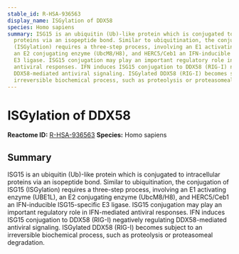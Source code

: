 ```yaml
---
stable_id: R-HSA-936563
display_name: ISGylation of DDX58
species: Homo sapiens
summary: ISG15 is an ubiquitin (Ub)-like protein which is conjugated to intracellular
  proteins via an isopeptide bond. Similar to ubiquitination, the conjugation of ISG15
  (ISGylation) requires a three-step process, involving an E1 activating enzyme (UBE1L),
  an E2 conjugating enzyme (UbcM8/H8), and HERC5/Ceb1 an IFN-inducible ISG15-specific
  E3 ligase. ISG15 conjugation may play an important regulatory role in IFN-mediated
  antiviral responses. IFN induces ISG15 conjugation to DDX58 (RIG-I) negatively regulating
  DDX58-mediated antiviral signaling. ISGylated DDX58 (RIG-I) becomes subject to an
  irreversible biochemical process, such as proteolysis or proteasomeal degradation.
---
```


# ISGylation of DDX58
**Reactome ID:** [R-HSA-936563](https://reactome.org/content/detail/R-HSA-936563)
**Species:** Homo sapiens

## Summary

ISG15 is an ubiquitin (Ub)-like protein which is conjugated to intracellular proteins via an isopeptide bond. Similar to ubiquitination, the conjugation of ISG15 (ISGylation) requires a three-step process, involving an E1 activating enzyme (UBE1L), an E2 conjugating enzyme (UbcM8/H8), and HERC5/Ceb1 an IFN-inducible ISG15-specific E3 ligase. ISG15 conjugation may play an important regulatory role in IFN-mediated antiviral responses. IFN induces ISG15 conjugation to DDX58 (RIG-I) negatively regulating DDX58-mediated antiviral signaling. ISGylated DDX58 (RIG-I) becomes subject to an irreversible biochemical process, such as proteolysis or proteasomeal degradation.
